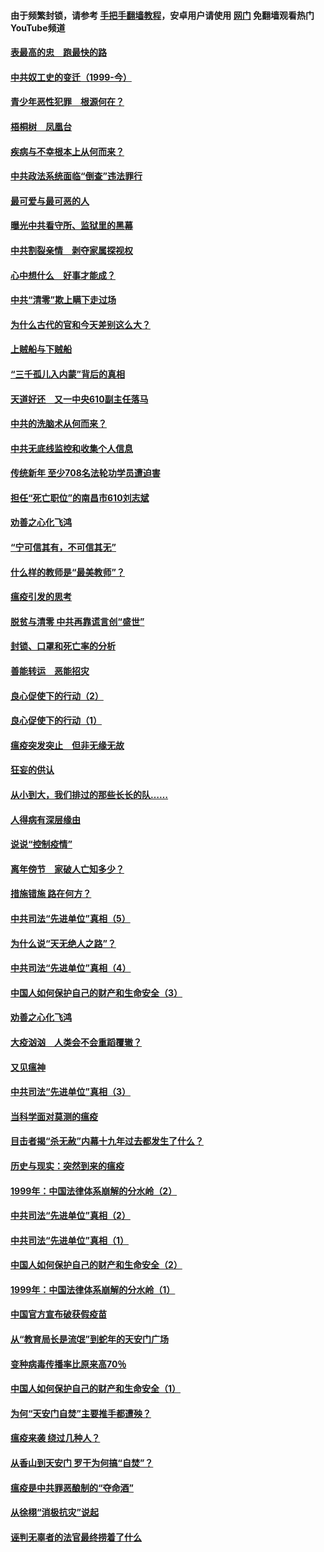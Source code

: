 #### 由于频繁封锁，请参考 [手把手翻墙教程](https://github.com/gfw-breaker/guides/wiki/)，安卓用户请使用 [网门](https://github.com/gfw-breaker/nogfw/blob/master/dl.md?t=03300601) 免翻墙观看热门YouTube频道 

#### [表最高的忠　跑最快的路](../pages/19/422703.md?t=03300601) 

#### [中共奴工史的变迁（1999-今）](../pages/19/422656.md?t=03300601) 

#### [青少年恶性犯罪　根源何在？](../pages/19/422449.md?t=03300601) 

#### [梧桐树　凤凰台](../pages/19/422442.md?t=03300601) 

#### [疾病与不幸根本上从何而来？](../pages/19/422438.md?t=03300601) 

#### [中共政法系统面临“倒查”违法罪行](../pages/19/422497.md?t=03300601) 

#### [最可爱与最可恶的人](../pages/19/422448.md?t=03300601) 

#### [曝光中共看守所、监狱里的黑幕](../pages/19/422390.md?t=03300601) 

#### [中共割裂亲情　剥夺家属探视权](../pages/19/422364.md?t=03300601) 

#### [心中想什么　好事才能成？](../pages/19/422318.md?t=03300601) 

#### [中共“清零”欺上瞒下走过场](../pages/19/422306.md?t=03300601) 

#### [为什么古代的官和今天差别这么大？](../pages/19/422228.md?t=03300601) 

#### [上贼船与下贼船](../pages/19/422276.md?t=03300601) 

#### [“三千孤儿入内蒙”背后的真相](../pages/19/422229.md?t=03300601) 

#### [天道好还　又一中央610副主任落马](../pages/19/422155.md?t=03300601) 

#### [中共的洗脑术从何而来？](../pages/19/422154.md?t=03300601) 

#### [中共无底线监控和收集个人信息](../pages/19/422039.md?t=03300601) 

#### [传统新年 至少708名法轮功学员遭迫害](../pages/19/421946.md?t=03300601) 

#### [担任“死亡职位”的南昌市610刘志斌](../pages/19/421957.md?t=03300601) 

#### [劝善之心化飞鸿](../pages/19/421164.md?t=03300601) 

#### [“宁可信其有，不可信其无”](../pages/19/421691.md?t=03300601) 

#### [什么样的教师是“最美教师”？](../pages/19/421755.md?t=03300601) 

#### [瘟疫引发的思考](../pages/19/421594.md?t=03300601) 

#### [脱贫与清零 中共再靠谎言创“盛世”](../pages/19/421590.md?t=03300601) 

#### [封锁、口罩和死亡率的分析](../pages/19/421495.md?t=03300601) 

#### [善能转运　恶能招灾](../pages/19/421334.md?t=03300601) 

#### [良心促使下的行动（2）](../pages/19/421361.md?t=03300601) 

#### [良心促使下的行动（1）](../pages/19/421302.md?t=03300601) 

#### [瘟疫突发突止　但非无缘无故](../pages/19/421281.md?t=03300601) 

#### [狂妄的供认](../pages/19/421199.md?t=03300601) 

#### [从小到大，我们排过的那些长长的队……](../pages/19/421243.md?t=03300601) 

#### [人得病有深层缘由](../pages/19/420864.md?t=03300601) 

#### [说说“控制疫情”](../pages/19/420831.md?t=03300601) 

#### [离年傍节　家破人亡知多少？](../pages/19/420563.md?t=03300601) 

#### [措施错施  路在何方？](../pages/19/420076.md?t=03300601) 

#### [中共司法“先进单位”真相（5）](../pages/19/419453.md?t=03300601) 

#### [为什么说“天无绝人之路”？](../pages/19/419618.md?t=03300601) 

#### [中共司法“先进单位”真相（4）](../pages/19/419452.md?t=03300601) 

#### [中国人如何保护自己的财产和生命安全（3）](../pages/19/419405.md?t=03300601) 

#### [劝善之心化飞鸿](../pages/19/418758.md?t=03300601) 

#### [大疫汹汹　人类会不会重蹈覆辙？](../pages/19/419691.md?t=03300601) 

#### [又见瘟神](../pages/19/419225.md?t=03300601) 

#### [中共司法“先进单位”真相（3）](../pages/19/419451.md?t=03300601) 

#### [当科学面对莫测的瘟疫](../pages/19/419625.md?t=03300601) 

#### [目击者揭“杀无赦”内幕十九年过去都发生了什么？](../pages/19/419617.md?t=03300601) 

#### [历史与现实：突然到来的瘟疫](../pages/19/419619.md?t=03300601) 

#### [1999年：中国法律体系崩解的分水岭（2）](../pages/19/419455.md?t=03300601) 

#### [中共司法“先进单位”真相（2）](../pages/19/419450.md?t=03300601) 

#### [中共司法“先进单位”真相（1）](../pages/19/419449.md?t=03300601) 

#### [中国人如何保护自己的财产和生命安全（2）](../pages/19/419404.md?t=03300601) 

#### [1999年：中国法律体系崩解的分水岭（1）](../pages/19/419454.md?t=03300601) 

#### [中国官方宣布破获假疫苗](../pages/19/419504.md?t=03300601) 

#### [从“教育局长是流氓”到蛇年的天安门广场](../pages/19/419470.md?t=03300601) 

#### [变种病毒传播率比原来高70％](../pages/19/419456.md?t=03300601) 

#### [中国人如何保护自己的财产和生命安全（1）](../pages/19/419403.md?t=03300601) 

#### [为何“天安门自焚”主要推手都遭殃？](../pages/19/419348.md?t=03300601) 

#### [瘟疫来袭 绕过几种人？](../pages/19/419349.md?t=03300601) 

#### [从香山到天安门 罗干为何搞“自焚”？](../pages/19/419270.md?t=03300601) 

#### [瘟疫是中共罪恶酿制的“夺命酒”](../pages/19/419223.md?t=03300601) 

#### [从徐栩“消极抗灾”说起](../pages/19/419224.md?t=03300601) 

#### [诬判无辜者的法官最终捞着了什么](../pages/19/419268.md?t=03300601) 


